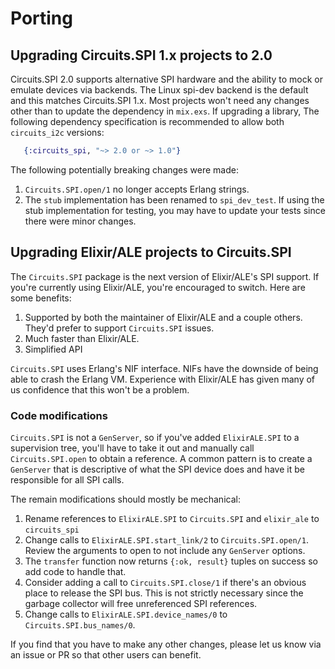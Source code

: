 <!--
  SPDX-License-Identifier: CC-BY-4.0
  SPDX-FileCopyrightText: 2018 Frank Hunleth
-->

# Porting

## Upgrading Circuits.SPI 1.x projects to 2.0

Circuits.SPI 2.0 supports alternative SPI hardware and the ability to mock or
emulate devices via backends. The Linux spi-dev backend is the default and this
matches Circuits.SPI 1.x. Most projects won't need any changes other than to
update the dependency in `mix.exs`. If upgrading a library, The following
dependency specification is recommended to allow both `circuits_i2c` versions:

```elixir
   {:circuits_spi, "~> 2.0 or ~> 1.0"}
```

The following potentially breaking changes were made:

1. `Circuits.SPI.open/1` no longer accepts Erlang strings.
2. The `stub` implementation has been renamed to `spi_dev_test`. If using the
   stub implementation for testing, you may have to update your tests since
   there were minor changes.

## Upgrading Elixir/ALE projects to Circuits.SPI

The `Circuits.SPI` package is the next version of Elixir/ALE's SPI support.
If you're currently using Elixir/ALE, you're encouraged to switch. Here are some
benefits:

1. Supported by both the maintainer of Elixir/ALE and a couple others. They'd
   prefer to support `Circuits.SPI` issues.
2. Much faster than Elixir/ALE.
3. Simplified API

`Circuits.SPI` uses Erlang's NIF interface. NIFs have the downside of being able
to crash the Erlang VM. Experience with Elixir/ALE has given many of us
confidence that this won't be a problem.

### Code modifications

`Circuits.SPI` is not a `GenServer`, so if you've added `ElixirALE.SPI` to a
supervision tree, you'll have to take it out and manually call
`Circuits.SPI.open` to obtain a reference. A common pattern is to create a
`GenServer` that is descriptive of what the SPI device does and have it be
responsible for all SPI calls.

The remain modifications should mostly be mechanical:

1. Rename references to `ElixirALE.SPI` to `Circuits.SPI` and `elixir_ale`
   to `circuits_spi`
2. Change calls to `ElixirALE.SPI.start_link/2` to `Circuits.SPI.open/1`.
   Review the arguments to open to not include any `GenServer` options.
3. The `transfer` function now returns `{:ok, result}` tuples on
   success so add code to handle that.
4. Consider adding a call to `Circuits.SPI.close/1` if there's an obvious place
   to release the SPI bus. This is not strictly necessary since the garbage
   collector will free unreferenced SPI references.
5. Change calls to `ElixirALE.SPI.device_names/0` to `Circuits.SPI.bus_names/0`.

If you find that you have to make any other changes, please let us know via an
issue or PR so that other users can benefit.
